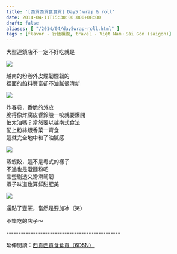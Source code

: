 ```yaml
---
title: '[西貢西貢食食貢] Day5：wrap & roll'
date: 2014-04-11T15:30:00.000+08:00
draft: false
aliases: [ "/2014/04/day5wrap-roll.html" ]
tags : [flavor - 行膳積腹, travel - Việt Nam・Sài Gòn (saigon)]
---
```


大型連鎖店不一定不好吃就是  

![](/imgaes/saigon5g.jpg)

越南的粉卷外皮煙韌煙韌的  
裡面的餡料豐富卻不油膩很清新  

![](/imgaes/saigon5g1.jpg)

炸春卷，香脆的外皮  
脆得像炸腐皮響鈴般一咬就要爆開  
怕太油嗎？當然要以越南式食法  
配上粉絲跟香菜一齊食  
這就完全地中和了油膩感  

![](/imgaes/saigon5g2.jpg)

蒸蝦餃，這不是粵式的樣子  
不過也是澄麵粉吧  
晶瑩剔透又滑滑韌韌  
蝦子味道也算鮮甜肥美  

![](/imgaes/saigon5g3.jpg)

還點了壺茶，當然是要加冰（笑）  
  
不錯吃的店子～  
  
\-----------------------------------------------  
  
延伸閱讀：[西貢西貢食食貢（6D5N）](https://hidie.net/saigon6d5n/)
